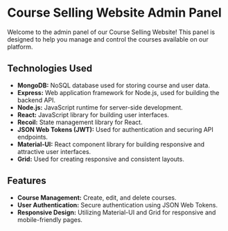 # Course Selling Website Admin Panel

Welcome to the admin panel of our Course Selling Website! This panel is designed to help you manage and control the courses available on our platform.
## Technologies Used

- **MongoDB:** NoSQL database used for storing course and user data.
- **Express:** Web application framework for Node.js, used for building the backend API.
- **Node.js:** JavaScript runtime for server-side development.
- **React:** JavaScript library for building user interfaces.
- **Recoil:** State management library for React.
- **JSON Web Tokens (JWT):** Used for authentication and securing API endpoints.
- **Material-UI:** React component library for building responsive and attractive user interfaces.
- **Grid:** Used for creating responsive and consistent layouts.

## Features

- **Course Management:** Create, edit, and delete courses.
- **User Authentication:** Secure authentication using JSON Web Tokens.
- **Responsive Design:** Utilizing Material-UI and Grid for responsive and mobile-friendly pages.


